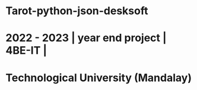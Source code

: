 # Tarot-python-json-desksoft
# 2022 - 2023 | year end project | 4BE-IT |  
# Technological University (Mandalay) 

